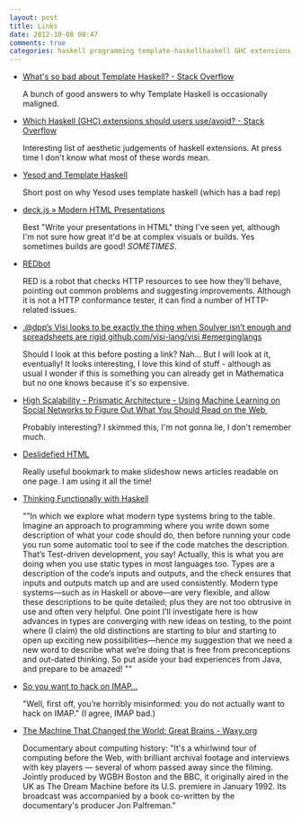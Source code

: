 ```yaml
---
layout: post
title: Links
date: 2012-10-08 00:47
comments: true
categories: haskell programming template-haskellhaskell GHC extensions programminghaskell template-haskell yesod designjavascript html presentations slideshttp testing tools webarchitecture scalability webdeslide slideshowhaskell programming functional-programming types dependent-typesimap email
---
```


* [What's so bad about Template Haskell? - Stack Overflow](http://stackoverflow.com/questions/10857030/whats-so-bad-about-template-haskell)

	A bunch of good answers to why Template Haskell is occasionally maligned.

* [Which Haskell (GHC) extensions should users use/avoid? - Stack Overflow](http://stackoverflow.com/questions/10845179/which-haskell-ghc-extensions-should-users-use-avoid/10849782#10849782)

	Interesting list of aesthetic judgements of haskell extensions. At press time I don't know what most of these words mean.

* [Yesod and Template Haskell](http://www.yesodweb.com/blog/2011/04/yesod-template-haskell)

	Short post on why Yesod uses template haskell (which has a bad rep)

* [deck.js » Modern HTML Presentations](http://imakewebthings.com/deck.js/)

	Best "Write your presentations in HTML" thing I've seen yet, although I'm not sure how great it'd be at complex visuals or builds. Yes sometimes builds are good! *SOMETIMES*.
	
* [REDbot](http://redbot.org/)

	RED is a robot that checks HTTP resources to see how they'll behave, pointing out common problems and suggesting improvements. Although it is not a HTTP conformance tester, it can find a number of HTTP-related issues. 

* [.@dpp’s Visi looks to be exactly the thing when Soulver isn’t enough and spreadsheets are rigid github.com/visi-lang/visi #emerginglangs](https://github.com/visi-lang/visi)

	Should I look at this before posting a link? Nah... But I will look at it, eventually! It looks interesting, I love this kind of stuff - although as usual I wonder if this is something you can already get in Mathematica but no one knows because it's so expensive.
	
* [High Scalability - Prismatic Architecture - Using Machine Learning on Social Networks to Figure Out What You Should Read on the Web ](http://highscalability.com/blog/2012/7/30/prismatic-architecture-using-machine-learning-on-social-netw.html)

	Probably interesting? I skimmed this, I'm not gonna lie, I don't remember much.
	
* [Deslidefied HTML](http://deslide.clusterfake.net/)

    Really useful bookmark to make slideshow news articles readable on one page. I am using it all the time!
	
* [Thinking Functionally with Haskell](http://pragprog.com/magazines/2012-09/thinking-functionally-with-haskell)

	""In which we explore what modern type systems bring to the table. Imagine an approach to programming where you write down some description of what your code should do, then before running your code you run some automatic tool to see if the code matches the description. That’s Test-driven development, you say!  Actually, this is what you are doing when you use static types in most languages too. Types are a description of the code’s inputs and outputs, and the check ensures that inputs and outputs match up and are used consistently. Modern type systems—such as in Haskell or above—are very flexible, and allow these descriptions to be quite detailed; plus they are not too obtrusive in use and often very helpful.  One point I’ll investigate here is how advances in types are converging with new ideas on testing, to the point where (I claim) the old distinctions are starting to blur and starting to open up exciting new possibilities—hence my suggestion that we need a new word to describe what we’re doing that is free from preconceptions and out-dated thinking.  So put aside your bad experiences from Java, and prepare to be amazed! ""

* [So you want to hack on IMAP…](http://feedproxy.google.com/~r/ezyang/~3/3Vb6-OhkZws/)

    "Well, first off, you’re horribly misinformed: you do not actually want to hack on IMAP." (I agree, IMAP bad.)
	
* [The Machine That Changed the World: Great Brains - Waxy.org](http://waxy.org/2008/06/the_machine_that_changed_the_world/)

    Documentary about computing history:
    "It's a whirlwind tour of computing before the Web, with brilliant archival footage and interviews with key players — several of whom passed away since the filming. Jointly produced by WGBH Boston and the BBC, it originally aired in the UK as The Dream Machine before its U.S. premiere in January 1992. Its broadcast was accompanied by a book co-written by the documentary's producer Jon Palfreman."


	
